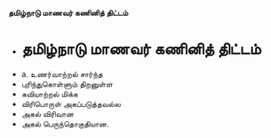 **தமிழ்நாடு மாணவர் கணினித் திட்டம்**
- # தமிழ்நாடு மாணவர் கணினித் திட்டம்
- a. உணர்வாற்றல் சார்ந்த
- புரிந்துகொள்ளும் திறனுள்ள
- கவியாற்றல் மிக்க
- விரிபொருள் அகப்படுத்தவல்ல
- அகல் விரிவான
- அகல் பெருந்தொகுதியான.

